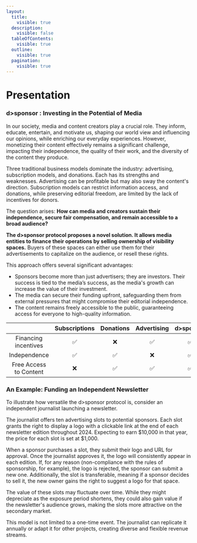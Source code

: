 ```yaml
---
layout:
  title:
    visible: true
  description:
    visible: false
  tableOfContents:
    visible: true
  outline:
    visible: true
  pagination:
    visible: true
---
```


# Presentation

### d>sponsor : **Investing in the Potential of Media**

In our society, media and content creators play a crucial role. They inform, educate, entertain, and motivate us, shaping our world view and influencing our opinions, while enriching our everyday experiences. However, monetizing their content effectively remains a significant challenge, impacting their independence, the quality of their work, and the diversity of the content they produce.

Three traditional business models dominate the industry: advertising, subscription models, and donations. Each has its strengths and weaknesses. Advertising can be profitable but may also sway the content's direction. Subscription models can restrict information access, and donations, while preserving editorial freedom, are limited by the lack of incentives for donors.

The question arises: **How can media and creators sustain their independence, secure fair compensation, and remain accessible to a broad audience?**

**The d>sponsor protocol proposes a novel solution. It allows media entities to finance their operations by selling ownership of visibility spaces.** Buyers of these spaces can either use them for their advertisements to capitalize on the audience, or resell these rights.

This approach offers several significant advantages:

* Sponsors become more than just advertisers; they are investors. Their success is tied to the media’s success, as the media's growth can increase the value of their investment.
* The media can secure their funding upfront, safeguarding them from external pressures that might compromise their editorial independence.
* The content remains freely accessible to the public, guaranteeing access for everyone to high-quality information.

<table data-full-width="false"><thead><tr><th width="184" align="center">    </th><th align="center">Subscriptions</th><th align="center">Donations</th><th align="center">Advertising</th><th align="center">d>sponsor</th></tr></thead><tbody><tr><td align="center">Financing incentives</td><td align="center">✅</td><td align="center">❌</td><td align="center">✅</td><td align="center">✅</td></tr><tr><td align="center">Independence</td><td align="center">✅</td><td align="center">✅</td><td align="center">❌</td><td align="center">✅</td></tr><tr><td align="center">Free Access to Content</td><td align="center">❌</td><td align="center">✅</td><td align="center">✅</td><td align="center">✅</td></tr></tbody></table>

### An Example: Funding an Independent Newsletter

To illustrate how versatile the d>sponsor protocol is, consider an independent journalist launching a newsletter.

The journalist offers ten advertising slots to potential sponsors. Each slot grants the right to display a logo with a clickable link at the end of each newsletter edition throughout 2024. Expecting to earn $10,000 in that year, the price for each slot is set at $1,000.

When a sponsor purchases a slot, they submit their logo and URL for approval. Once the journalist approves it, the logo will consistently appear in each edition. If, for any reason (non-compliance with the rules of sponsorship, for example), the logo is rejected, the sponsor can submit a new one. Additionally, the slot is transferable, meaning if a sponsor decides to sell it, the new owner gains the right to suggest a logo for that space.

The value of these slots may fluctuate over time. While they might depreciate as the exposure period shortens, they could also gain value if the newsletter's audience grows, making the slots more attractive on the secondary market.

This model is not limited to a one-time event. The journalist can replicate it annually or adapt it for other projects, creating diverse and flexible revenue streams.

